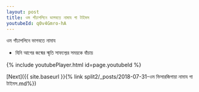 ```yaml
---
layout: post
title: ওম গাঁঢাপলিনে ভাগবতে নামায গা টাইমস
youtubeId: q0v4Gmro-hA
---
```

 
 
 ওম গাঁঢাপলিনে ভাগবতে নামায  
 
 -  যিনি আগের জন্মের স্মৃতি সাফল্যের সময়কে বাঁচায় 
 
  
 
  
 
 
 
 
 
 


{% include youtubePlayer.html id=page.youtubeId %}
 
[Next]({{ site.baseurl }}{% link  split2/_posts/2018-07-31-ওম ভিসারজিগায়া নামায গা টাইমস.md%})
 
